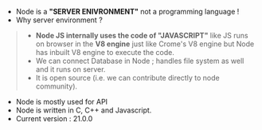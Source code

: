 * Node is a **"SERVER ENIVRONMENT"** not a programming language !
* Why server environment ?
>  - **Node JS internally uses the code of "JAVASCRIPT"** like JS runs on browser in the **V8 engine** just like Crome's V8 engine but Node has inbuilt V8 engine to execute the code.
> - We can connect Database in Node ; handles file system as well  and it runs on server.
> - It is open source (i.e. we can contribute directly to node community).

* Node is mostly used for API
* Node is written in C, C++ and Javascript.
* Current version : 21.0.0

